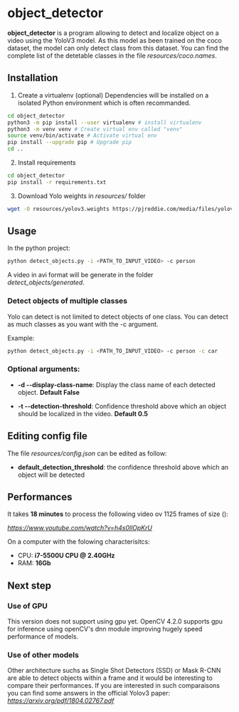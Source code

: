 # object_detector

**object_detector** is a program allowing to detect and localize object on a video using the YoloV3 model.
As this model as been trained on the coco dataset, the model can only detect class from this dataset.
You can find the complete list of the detetable classes in the file *resources/coco.names*.

## Installation

1) Create a virtualenv (optional)
Dependencies will be installed on a isolated Python environment which is often recommanded.
```bash
cd object_detector
python3 -m pip install --user virtualenv # install virtualenv
python3 -m venv venv # Create virtual env called "venv"
source venv/bin/activate # Activate virtual env
pip install --upgrade pip # Upgrade pip
cd ..
```

2) Install requirements
```bash
cd object_detector
pip install -r requirements.txt
```

3) Download Yolo weights in *resources/* folder
```bash
wget -O resources/yolov3.weights https://pjreddie.com/media/files/yolov3.weights # Download yolo weights
```

## Usage

In the python project:
```bash
python detect_objects.py -i <PATH_TO_INPUT_VIDEO> -c person
```
A video in avi format will be generate in the folder *detect_objects/generated*.

### Detect objects of multiple classes

Yolo can detect is not limited to detect objects of one class. You can detect as much classes as you want with the -c argument.

Example:
```bash
python detect_objects.py -i <PATH_TO_INPUT_VIDEO> -c person -c car
```
### Optional arguments:

* **-d --display-class-name**: Display the class name of each detected object. **Default False**

* **-t --detection-threshold**: Confidence threshold above which an object should be localized in the video. **Default 0.5**

## Editing config file

The file *resources/config.json* can be edited as follow:

* **default_detection_threshold**: the confidence threshold above which an object will be detected

## Performances

It takes **18 minutes** to process the following video ov 1125 frames of size ():

*https://www.youtube.com/watch?v=h4s0llOpKrU*

On a computer with the folowing characterisitcs:
* CPU: **i7-5500U CPU @ 2.40GHz**
* RAM: **16Gb**

## Next step

### Use of GPU

This version does not support using gpu yet. OpenCV 4.2.0 supports gpu for inference using openCV's dnn module improving hugely speed performance of models.


### Use of other models

Other architecture suchs as Single Shot Detectors (SSD) or Mask R-CNN are able to detect objects within a frame and it would be interesting to compare their performances.
If you are interested in such comparaisons you can find some answers in the official Yolov3 paper: *https://arxiv.org/pdf/1804.02767.pdf*
